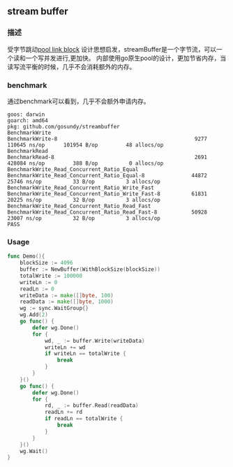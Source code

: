 ## stream buffer
### 描述
受字节跳动[pool link block](https://mp.weixin.qq.com/s/wSaJYg-HqnYY4SdLA2Zzaw) 设计思想启发，streamBuffer是一个字节流，可以一个读和一个写并发进行,更加快。
内部使用go原生pool的设计，更加节省内存，当读写流平衡的时候，几乎不会消耗额外的内存。
### benchmark
通过benchmark可以看到，几乎不会额外申请内存。
```shell script
goos: darwin
goarch: amd64
pkg: github.com/gosundy/streambuffer
BenchmarkWrite
BenchmarkWrite-8                                    	    9277	    110645 ns/op	  101954 B/op	      48 allocs/op
BenchmarkRead
BenchmarkRead-8                                     	    2691	    428084 ns/op	     388 B/op	       0 allocs/op
BenchmarkWrite_Read_Concurrent_Ratio_Equal
BenchmarkWrite_Read_Concurrent_Ratio_Equal-8        	   44872	     25746 ns/op	      33 B/op	       3 allocs/op
BenchmarkWrite_Read_Concurrent_Ratio_Write_Fast
BenchmarkWrite_Read_Concurrent_Ratio_Write_Fast-8   	   61831	     20225 ns/op	      32 B/op	       3 allocs/op
BenchmarkWrite_Read_Concurrent_Ratio_Read_Fast
BenchmarkWrite_Read_Concurrent_Ratio_Read_Fast-8    	   50928	     23007 ns/op	      32 B/op	       3 allocs/op
PASS
```
### Usage
```go
func Demo(){
    blockSize := 4096
	buffer := NewBuffer(WithBlockSize(blockSize))
	totalWrite := 100000
	writeLn := 0
	readLn := 0
	writeData := make([]byte, 100)
	readData := make([]byte, 1000)
	wg := sync.WaitGroup{}
	wg.Add(2)
	go func() {
		defer wg.Done()
		for {
			wd, _ := buffer.Write(writeData)
			writeLn += wd
			if writeLn == totalWrite {
				break
			}
		}
	}()
	go func() {
		defer wg.Done()
		for {
			rd, _ := buffer.Read(readData)
			readLn += rd
			if readLn == totalWrite {
				break
			}
		}
	}()
	wg.Wait()
}
```